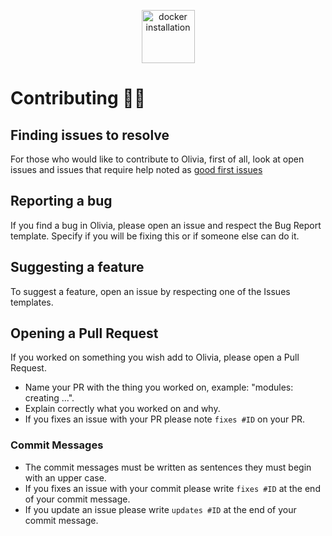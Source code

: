 <p align="center">
  <img alt="docker installation" height="85" src="https://i.imgur.com/6xr2zdp.png">
</p>

# Contributing 💁‍♀️

## Finding issues to resolve
For those who would like to contribute to Olivia, first of all, look at open issues and issues that require help noted as [good first issues](https://github.com/jeffdoubleyou/olivia/issues?q=is%3Aissue+is%3Aopen+label%3A%22good+first+issue%22)

## Reporting a bug
If you find a bug in Olivia, please open an issue and respect the Bug Report template.
Specify if you will be fixing this or if someone else can do it.

## Suggesting a feature
To suggest a feature, open an issue by respecting one of the Issues templates.

## Opening a Pull Request
If you worked on something you wish add to Olivia, please open a Pull Request.
- Name your PR with the thing you worked on, example: "modules: creating ...".
- Explain correctly what you worked on and why.
- If you fixes an issue with your PR please note `fixes #ID` on your PR.

### Commit Messages
- The commit messages must be written as sentences they must begin with an upper case.
- If you fixes an issue with your commit please write `fixes #ID` at the end of your commit message.
- If you update an issue please write `updates #ID` at the end of your commit message.
